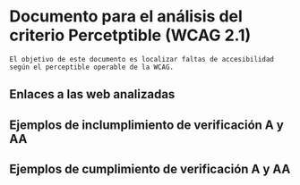 # Documento para el análisis del criterio Percetptible  (WCAG 2.1)
    El objetivo de este documento es localizar faltas de accesibilidad según el perceptible operable de la WCAG.

## Enlaces a las web analizadas 

## Ejemplos de inclumplimiento de verificación A y AA

## Ejemplos de cumplimiento de verificación A y AA

